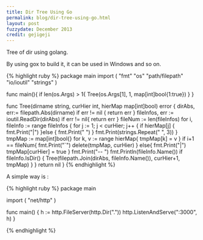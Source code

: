 ```yaml
---
title: Dir Tree Using Go
permalink: blog/dir-tree-using-go.html
layout: post
fuzzydate: December 2013
credit: gejigeji
---
```


Tree of dir using golang.

By using gox to build it, it can be used in Windows and so on.

{% highlight ruby %}
package main
import (
	"fmt"
	"os"
	"path/filepath"
	"io/ioutil"
	"strings"
)

func main(){
	if len(os.Args) > 1{
		Tree(os.Args[1], 1, map[int]bool{1:true})
	}
}

func Tree(dirname string, curHier int, hierMap map[int]bool) error {
	dirAbs, err:= filepath.Abs(dirname)
	if err != nil {
		return err
	}
	fileInfos, err := ioutil.ReadDir(dirAbs)
	if err != nil{
		return err
	}
	fileNum := len(fileInfos)
	for  i, fileInfo := range fileInfos {
		for j := 1; j < curHier; j++ {
			if hierMap[j] {
				fmt.Print("|")
			}else {
				fmt.Print(" ")
			}
			fmt.Print(strings.Repeat(" ", 3))
		}
		tmpMap := map[int]bool{}
		for k, v := range hierMap{
			tmpMap[k] = v
		}
		if i+1 == fileNum{
			fmt.Print("`")
			delete(tmpMap, curHier)
		} else{
			fmt.Print("|")
			tmpMap[curHier] = true
		}
		fmt.Print("-- ")
		fmt.Println(fileInfo.Name())
		if fileInfo.IsDir() {
			Tree(filepath.Join(dirAbs, fileInfo.Name()), curHier+1, tmpMap)
		}
	}
	return nil
}
{% endhighlight %}

A simple way is :

{% highlight ruby %}
package main

import (
	"net/http"
)

func main() {
	h := http.FileServer(http.Dir("."))
	http.ListenAndServe(":3000", h)
}

{% endhighlight %}
